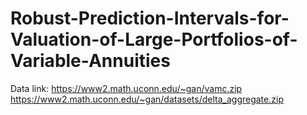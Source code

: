 # Robust-Prediction-Intervals-for-Valuation-of-Large-Portfolios-of-Variable-Annuities
Data link: 
https://www2.math.uconn.edu/~gan/vamc.zip
https://www2.math.uconn.edu/~gan/datasets/delta_aggregate.zip

